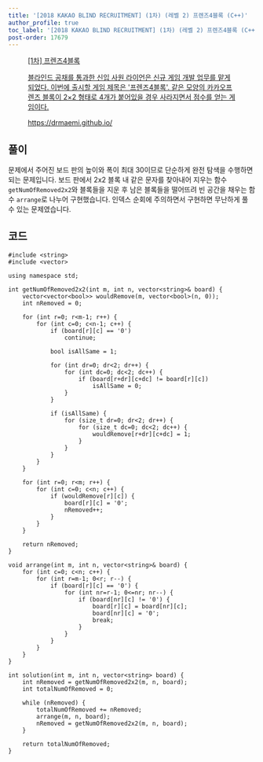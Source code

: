 ```yaml
---
title: '[2018 KAKAO BLIND RECRUITMENT] (1차) (레벨 2) 프렌즈4블록 (C++)'
author_profile: true
toc_label: '[2018 KAKAO BLIND RECRUITMENT] (1차) (레벨 2) 프렌즈4블록 (C++)'
post-order: 17679
---
```


<figure data-ke-type="opengraph"><a href="https://school.programmers.co.kr/learn/courses/30/lessons/17679" data-source-url="https://school.programmers.co.kr/learn/courses/30/lessons/17679">
<div class="og-image" style="background-image: url('https://drive.google.com/uc?export=view&id=1J7HqHQeh0rWbRtmHtU9-1E36gTRhJX8N');"></div>
<div class="og-text">
<p class="og-title">[1차] 프렌즈4블록</p>
<p class="og-desc">블라인드 공채를 통과한 신입 사원 라이언은 신규 게임 개발 업무를 맡게 되었다. 이번에 출시할 게임 제목은 '프렌즈4블록'. 같은 모양의 카카오프렌즈 블록이 2×2 형태로 4개가 붙어있을 경우 사라지면서 점수를 얻는 게임이다.</p>
<p class="og-host">https://drmaemi.github.io/</p></div></a></figure>

## 풀이
문제에서 주어진 보드 판의 높이와 폭이 최대 30이므로 단순하게 완전 탐색을 수행하면 되는 문제입니다. 보드 판에서 2x2 블록 내 같은 문자를 찾아내어 지우는 함수 `getNumOfRemoved2x2`와 블록들을 지운 후 남은 블록들을 떨어뜨려 빈 공간을 채우는 함수 `arrange`로 나누어 구현했습니다. 인덱스 순회에 주의하면서 구현하면 무난하게 풀 수 있는 문제였습니다.

## 코드
```cpp::lineons
#include <string>
#include <vector>

using namespace std;

int getNumOfRemoved2x2(int m, int n, vector<string>& board) {
    vector<vector<bool>> wouldRemove(m, vector<bool>(n, 0));
    int nRemoved = 0;
    
    for (int r=0; r<m-1; r++) {
        for (int c=0; c<n-1; c++) {
            if (board[r][c] == '0')
                continue;
            
            bool isAllSame = 1;
            
            for (int dr=0; dr<2; dr++) {
                for (int dc=0; dc<2; dc++) {
                    if (board[r+dr][c+dc] != board[r][c])
                        isAllSame = 0;
                }
            }
            
            if (isAllSame) {
                for (size_t dr=0; dr<2; dr++) {
                    for (size_t dc=0; dc<2; dc++) {
                        wouldRemove[r+dr][c+dc] = 1;
                    }
                }
            }
        }
    }
    
    for (int r=0; r<m; r++) {
        for (int c=0; c<n; c++) {
            if (wouldRemove[r][c]) {
                board[r][c] = '0';
                nRemoved++;
            }
        }
    }
    
    return nRemoved;
}

void arrange(int m, int n, vector<string>& board) {
    for (int c=0; c<n; c++) {
        for (int r=m-1; 0<r; r--) {
            if (board[r][c] == '0') {
                for (int nr=r-1; 0<=nr; nr--) {
                    if (board[nr][c] != '0') {
                        board[r][c] = board[nr][c];
                        board[nr][c] = '0';
                        break;
                    }
                }
            }
        }
    }
}

int solution(int m, int n, vector<string> board) {
    int nRemoved = getNumOfRemoved2x2(m, n, board);
    int totalNumOfRemoved = 0;
    
    while (nRemoved) {
        totalNumOfRemoved += nRemoved;
        arrange(m, n, board);
        nRemoved = getNumOfRemoved2x2(m, n, board);
    }
    
    return totalNumOfRemoved;
}
```
